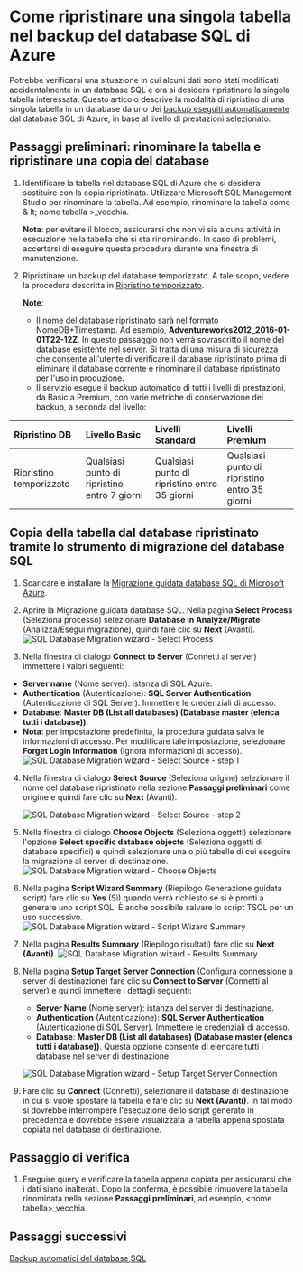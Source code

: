 <properties
	pageTitle="Restore a single table from Azure SQL Database backup | Microsoft Azure"
	description="Learn how to restore a single table from Azure SQL Database backup."
	services="sql-database"
	documentationCenter=""
	authors="dalechen"
	manager="felixwu"
	editor=""/>

<tags
	ms.service="sql-database"
	ms.workload="data-management"
	ms.tgt_pltfrm="na"
	ms.devlang="na"
	ms.topic="article"
	ms.date="06/02/2016"
	ms.author="daleche"/>


# Come ripristinare una singola tabella nel backup del database SQL di Azure

Potrebbe verificarsi una situazione in cui alcuni dati sono stati modificati accidentalmente in un database SQL e ora si desidera ripristinare la singola tabella interessata. Questo articolo descrive la modalità di ripristino di una singola tabella in un database da uno dei [backup eseguiti automaticamente](sql-database-automated-backups.md) dal database SQL di Azure, in base al livello di prestazioni selezionato.

## Passaggi preliminari: rinominare la tabella e ripristinare una copia del database
1. Identificare la tabella nel database SQL di Azure che si desidera sostituire con la copia ripristinata. Utilizzare Microsoft SQL Management Studio per rinominare la tabella. Ad esempio, rinominare la tabella come & lt; nome tabella &gt;\_vecchia.

	**Nota**: per evitare il blocco, assicurarsi che non vi sia alcuna attività in esecuzione nella tabella che si sta rinominando. In caso di problemi, accertarsi di eseguire questa procedura durante una finestra di manutenzione.

2. Ripristinare un backup del database temporizzato. A tale scopo, vedere la procedura descritta in [Ripristino temporizzato](sql-database-recovery-using-backups.md#point-in-time-restore).

	**Note**:
	- Il nome del database ripristinato sarà nel formato NomeDB+Timestamp. Ad esempio, **Adventureworks2012\_2016-01-01T22-12Z**. In questo passaggio non verrà sovrascritto il nome del database esistente nel server. Si tratta di una misura di sicurezza che consente all'utente di verificare il database ripristinato prima di eliminare il database corrente e rinominare il database ripristinato per l'uso in produzione.
	- Il servizio esegue il backup automatico di tutti i livelli di prestazioni, da Basic a Premium, con varie metriche di conservazione dei backup, a seconda del livello:

| Ripristino DB | Livello Basic | Livelli Standard | Livelli Premium |
| :-- | :-- | :-- | :-- |
| Ripristino temporizzato | Qualsiasi punto di ripristino entro 7 giorni|Qualsiasi punto di ripristino entro 35 giorni| Qualsiasi punto di ripristino entro 35 giorni|

## Copia della tabella dal database ripristinato tramite lo strumento di migrazione del database SQL
1. Scaricare e installare la [Migrazione guidata database SQL di Microsoft Azure](https://sqlazuremw.codeplex.com).

2. Aprire la Migrazione guidata database SQL. Nella pagina **Select Process** (Seleziona processo) selezionare **Database in Analyze/Migrate** (Analizza/Esegui migrazione), quindi fare clic su **Next** (Avanti). ![SQL Database Migration wizard - Select Process](./media/sql-database-cloud-migrate-restore-single-table-azure-backup/1.png)
3. Nella finestra di dialogo **Connect to Server** (Connetti al server) immettere i valori seguenti:
 - **Server name** (Nome server): istanza di SQL Azure.
 - **Authentication** (Autenticazione): **SQL Server Authentication** (Autenticazione di SQL Server). Immettere le credenziali di accesso.
 - **Database**: **Master DB (List all databases) (Database master (elenca tutti i database))**.
 - **Nota**: per impostazione predefinita, la procedura guidata salva le informazioni di accesso. Per modificare tale impostazione, selezionare **Forget Login Information** (Ignora informazioni di accesso). ![SQL Database Migration wizard - Select Source - step 1](./media/sql-database-cloud-migrate-restore-single-table-azure-backup/2.png)
4. Nella finestra di dialogo **Select Source** (Seleziona origine) selezionare il nome del database ripristinato nella sezione **Passaggi preliminari** come origine e quindi fare clic su **Next** (Avanti).

	![SQL Database Migration wizard - Select Source - step 2](./media/sql-database-cloud-migrate-restore-single-table-azure-backup/3.png)

5. Nella finestra di dialogo **Choose Objects** (Seleziona oggetti) selezionare l'opzione **Select specific database objects** (Seleziona oggetti di database specifici) e quindi selezionare una o più tabelle di cui eseguire la migrazione al server di destinazione. ![SQL Database Migration wizard - Choose Objects](./media/sql-database-cloud-migrate-restore-single-table-azure-backup/4.png)

6. Nella pagina **Script Wizard Summary** (Riepilogo Generazione guidata script) fare clic su **Yes** (Sì) quando verrà richiesto se si è pronti a generare uno script SQL. È anche possibile salvare lo script TSQL per un uso successivo. ![SQL Database Migration wizard - Script Wizard Summary](./media/sql-database-cloud-migrate-restore-single-table-azure-backup/5.png)

7. Nella pagina **Results Summary** (Riepilogo risultati) fare clic su **Next (Avanti)**. ![SQL Database Migration wizard - Results Summary](./media/sql-database-cloud-migrate-restore-single-table-azure-backup/6.png)

8. Nella pagina **Setup Target Server Connection** (Configura connessione a server di destinazione) fare clic su **Connect to Server** (Connetti al server) e quindi immettere i dettagli seguenti:
	- **Server Name** (Nome server): istanza del server di destinazione.
	- **Authentication** (Autenticazione): **SQL Server Authentication** (Autenticazione di SQL Server). Immettere le credenziali di accesso.
	- **Database**: **Master DB (List all databases) (Database master (elenca tutti i database))**. Questa opzione consente di elencare tutti i database nel server di destinazione.

	![SQL Database Migration wizard - Setup Target Server Connection](./media/sql-database-cloud-migrate-restore-single-table-azure-backup/7.png)

9. Fare clic su **Connect** (Connetti), selezionare il database di destinazione in cui si vuole spostare la tabella e fare clic su **Next (Avanti)**. In tal modo si dovrebbe interrompere l'esecuzione dello script generato in precedenza e dovrebbe essere visualizzata la tabella appena spostata copiata nel database di destinazione.

## Passaggio di verifica
1. Eseguire query e verificare la tabella appena copiata per assicurarsi che i dati siano inalterati. Dopo la conferma, è possibile rimuovere la tabella rinominata nella sezione **Passaggi preliminari**, ad esempio, &lt;nome tabella&gt;\_vecchia.

## Passaggi successivi

[Backup automatici del database SQL](sql-database-automated-backups.md)

<!---HONumber=AcomDC_0727_2016-->